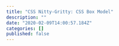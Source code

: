 ```yaml
---
title: "CSS Nitty-Gritty: CSS Box Model"
description: ""
date: "2020-02-09T14:00:57.184Z"
categories: []
published: false
---
```



